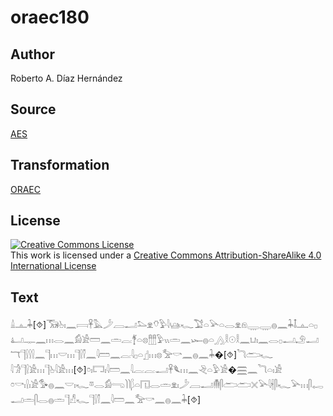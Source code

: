 # oraec180

## Author

Roberto A. Díaz Hernández

## Source

[AES](https://github.com/simondschweitzer/aes)

## Transformation

[ORAEC](https://oraec.github.io/)

## License

<a rel="license" href="http://creativecommons.org/licenses/by-sa/4.0/"><img alt="Creative Commons License" style="border-width:0" src="https://i.creativecommons.org/l/by-sa/4.0/88x31.png" /></a><br />This work is licensed under a <a rel="license" href="http://creativecommons.org/licenses/by-sa/4.0/">Creative Commons Attribution-ShareAlike 4.0 International License</a>

## Text

𓏙𓊵𓇓[⯑]𓃝𓊸𓏤𓈖𓇯𓋹𓅓𓌳𓐙𓂝𓅌𓁷𓄣𓅱𓇋𓊞𓆑𓅑𓏏𓅪𓏏𓂋𓁷𓁶𓇾𓇾𓐍𓈖𓇓𓄤𓊵𓏏𓊪𓂞𓊃𓈖𓏥𓂋𓈖𓀁𓀀𓏠𓈖𓏛𓐛𓋆𓏏𓊖𓊽𓊽𓅱𓏭𓏛𓈖𓆱𓐍𓏏𓂻𓎛𓇳𓎛𓈖𓂓𓏤𓈖𓂋𓊪𓂝𓄂𓂝𓄓𓊹𓍛𓍛𓍛𓈖𓊹𓏥𓎟𓏥𓊹𓍛𓌐𓈖𓇋𓏠𓈖𓐛𓇋𓊪𓏏𓊨𓏥𓊖𓅡𓎡𓈖𓐍𓈖𓇓�[⯑]𓆓𓂧𓆑<br>
𓇋𓀞𓊹𓍛𓀀𓏥𓊹𓊸𓇋𓀀𓏥[⯑]𓏌𓏤𓉐𓏤𓇋𓏠𓈖𓇋𓐛𓐛𓂝𓋹𓆰𓏥𓈖𓂙𓏏𓅱𓀀�𓈗𓈖𓆓𓏏𓏤𓀀<br>
𓏌𓎡𓏤𓍛𓏤𓀀𓅜𓐍𓈖𓎟𓏤𓆑𓎼𓂋𓀁𓂸𓌙𓌙𓆄𓏏𓉔𓂋𓏛𓁷𓏤𓌳𓐙𓂝𓄟𓋴𓂧𓂧𓏴𓅪𓇋𓇩𓋴𓆑𓅪𓏥𓋴𓉻𓂝𓏛𓋴𓂋𓐍𓏛𓊹𓀭𓆑𓊹𓍛𓌐𓈖𓇋𓏠𓈖𓅡𓎡𓈖𓐍𓈖𓇓[⯑]<br>
